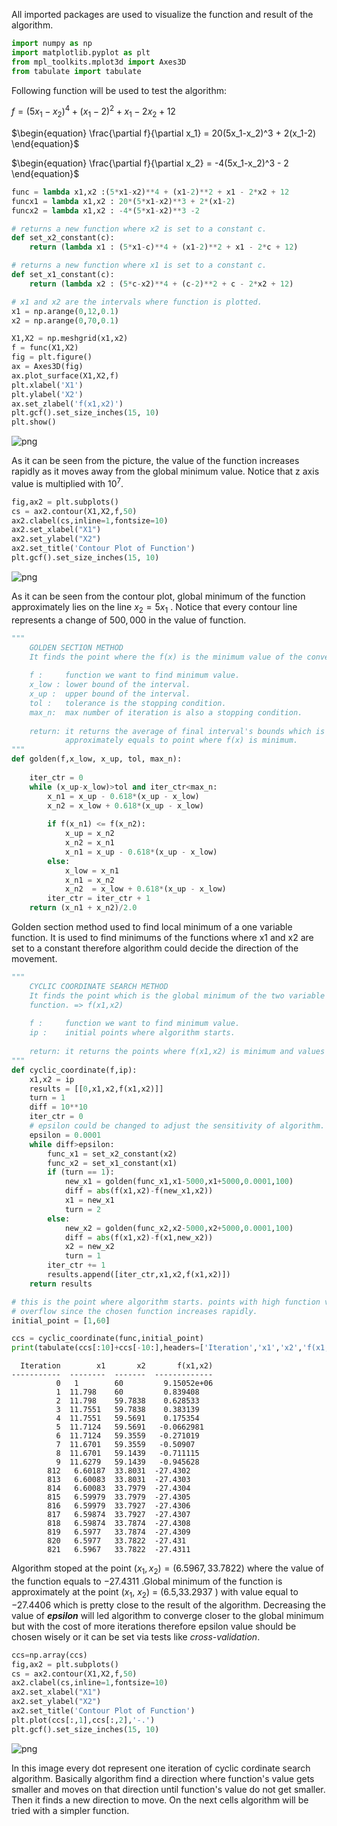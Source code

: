All imported packages are used to visualize the function and result of the algorithm.


```python
import numpy as np
import matplotlib.pyplot as plt
from mpl_toolkits.mplot3d import Axes3D
from tabulate import tabulate
```

Following function will be used to test the algorithm:

$f = (5x_1-x_2)^4 + (x_1-2)^2 + x_1 - 2x_2 + 12$

$\begin{equation}
\frac{\partial f}{\partial x_1} = 20(5x_1-x_2)^3 + 2(x_1-2)
\end{equation}$

$\begin{equation}
\frac{\partial f}{\partial x_2} = -4(5x_1-x_2)^3 - 2
\end{equation}$


```python
func = lambda x1,x2 :(5*x1-x2)**4 + (x1-2)**2 + x1 - 2*x2 + 12
funcx1 = lambda x1,x2 : 20*(5*x1-x2)**3 + 2*(x1-2)
funcx2 = lambda x1,x2 : -4*(5*x1-x2)**3 -2

# returns a new function where x2 is set to a constant c.
def set_x2_constant(c):
    return (lambda x1 : (5*x1-c)**4 + (x1-2)**2 + x1 - 2*c + 12)

# returns a new function where x1 is set to a constant c.
def set_x1_constant(c):
    return (lambda x2 : (5*c-x2)**4 + (c-2)**2 + c - 2*x2 + 12)
```


```python
# x1 and x2 are the intervals where function is plotted.
x1 = np.arange(0,12,0.1)
x2 = np.arange(0,70,0.1)

X1,X2 = np.meshgrid(x1,x2)
f = func(X1,X2)
fig = plt.figure()
ax = Axes3D(fig)
ax.plot_surface(X1,X2,f)
plt.xlabel('X1')
plt.ylabel('X2')
ax.set_zlabel('f(x1,x2)')
plt.gcf().set_size_inches(15, 10)
plt.show()
```


![png](output_4_0.png)


As it can be seen from the picture, the value of the function increases rapidly as it moves away from the global minimum value. Notice that z axis value is multiplied with $10^7$.


```python
fig,ax2 = plt.subplots()
cs = ax2.contour(X1,X2,f,50)
ax2.clabel(cs,inline=1,fontsize=10)
ax2.set_xlabel("X1")
ax2.set_ylabel("X2")
ax2.set_title('Contour Plot of Function')
plt.gcf().set_size_inches(15, 10)
```


![png](output_6_0.png)


As it can be seen from the contour plot, global minimum of the function approximately lies on the line $x_2 = 5x_1$ . Notice that every contour line represents a change of $500,000$ in the value of function.


```python
"""
    GOLDEN SECTION METHOD
    It finds the point where the f(x) is the minimum value of the convex function f.
    
    f :     function we want to find minimum value.
    x_low : lower bound of the interval.
    x_up :  upper bound of the interval.
    tol :   tolerance is the stopping condition.
    max_n:  max number of iteration is also a stopping condition.
    
    return: it returns the average of final interval's bounds which is
            approximately equals to point where f(x) is minimum.
"""
def golden(f,x_low, x_up, tol, max_n):
    
    iter_ctr = 0
    while (x_up-x_low)>tol and iter_ctr<max_n:
        x_n1 = x_up - 0.618*(x_up - x_low)
        x_n2 = x_low + 0.618*(x_up - x_low)
        
        if f(x_n1) <= f(x_n2):
            x_up = x_n2
            x_n2 = x_n1
            x_n1 = x_up - 0.618*(x_up - x_low)
        else:
            x_low = x_n1
            x_n1 = x_n2
            x_n2  = x_low + 0.618*(x_up - x_low)
        iter_ctr = iter_ctr + 1
    return (x_n1 + x_n2)/2.0
```

Golden section method used to find local minimum of a one variable function. It is used to find minimums of the functions where x1 and x2 are set to a constant therefore algorithm could decide the direction of the movement.


```python
"""
    CYCLIC COORDINATE SEARCH METHOD
    It finds the point which is the global minimum of the two variable
    function. => f(x1,x2)
    
    f :     function we want to find minimum value.
    ip :    initial points where algorithm starts.
    
    return: it returns the points where f(x1,x2) is minimum and values while iterating.
"""
def cyclic_coordinate(f,ip):
    x1,x2 = ip
    results = [[0,x1,x2,f(x1,x2)]]
    turn = 1
    diff = 10**10
    iter_ctr = 0
    # epsilon could be changed to adjust the sensitivity of algorithm.
    epsilon = 0.0001
    while diff>epsilon:
        func_x1 = set_x2_constant(x2)
        func_x2 = set_x1_constant(x1)
        if (turn == 1):
            new_x1 = golden(func_x1,x1-5000,x1+5000,0.0001,100)
            diff = abs(f(x1,x2)-f(new_x1,x2))
            x1 = new_x1
            turn = 2
        else:
            new_x2 = golden(func_x2,x2-5000,x2+5000,0.0001,100)
            diff = abs(f(x1,x2)-f(x1,new_x2))
            x2 = new_x2
            turn = 1
        iter_ctr += 1
        results.append([iter_ctr,x1,x2,f(x1,x2)])
    return results
```


```python
# this is the point where algorithm starts. points with high function value could cause
# overflow since the chosen function increases rapidly.
initial_point = [1,60]

ccs = cyclic_coordinate(func,initial_point)
print(tabulate(ccs[:10]+ccs[-10:],headers=['Iteration','x1','x2','f(x1,x2)']))
```

      Iteration        x1       x2       f(x1,x2)
    -----------  --------  -------  -------------
              0   1        60         9.15052e+06
              1  11.798    60         0.839408
              2  11.798    59.7838    0.628533
              3  11.7551   59.7838    0.383139
              4  11.7551   59.5691    0.175354
              5  11.7124   59.5691   -0.0662981
              6  11.7124   59.3559   -0.271019
              7  11.6701   59.3559   -0.50907
              8  11.6701   59.1439   -0.711115
              9  11.6279   59.1439   -0.945628
            812   6.60187  33.8031  -27.4302
            813   6.60083  33.8031  -27.4303
            814   6.60083  33.7979  -27.4304
            815   6.59979  33.7979  -27.4305
            816   6.59979  33.7927  -27.4306
            817   6.59874  33.7927  -27.4307
            818   6.59874  33.7874  -27.4308
            819   6.5977   33.7874  -27.4309
            820   6.5977   33.7822  -27.431
            821   6.5967   33.7822  -27.4311
    

Algorithm stoped at the point $(x_1,x_2) = (6.5967,33.7822)$ where the value of the function equals to $-27.4311$ .Global minimum of the function is approximately at the point ($x_1$, $x_2$) $=$ ($6.5$,$33.2937$ ) with value equal to $-27.4406$ which is pretty close to the result of the algorithm. Decreasing the value of ***epsilon*** will led algorithm to converge closer to the global minimum but with the cost of more iterations therefore epsilon value should be chosen wisely or it can be set via tests like *cross-validation*.


```python
ccs=np.array(ccs)
fig,ax2 = plt.subplots()
cs = ax2.contour(X1,X2,f,50)
ax2.clabel(cs,inline=1,fontsize=10)
ax2.set_xlabel("X1")
ax2.set_ylabel("X2")
ax2.set_title('Contour Plot of Function')
plt.plot(ccs[:,1],ccs[:,2],'-.')
plt.gcf().set_size_inches(15, 10)
```


![png](output_13_0.png)



In this image every dot represent one iteration of cyclic cordinate search algorithm. Basically algorithm find a direction where function's value gets smaller and moves on that direction until function's value do not get smaller. Then it finds a new direction to move. On the next cells algorithm will be tried with a simpler function.


```python

```
